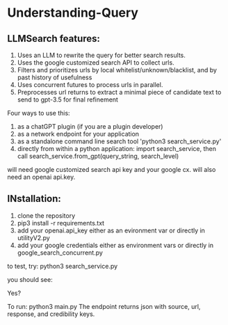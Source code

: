 # Understanding-Query
## LLMSearch features:
1.	Uses an LLM to rewrite the query for better search results.
2.	Uses the google customized search API to collect urls.
3.	Filters and prioritizes urls by local whitelist/unknown/blacklist, and by past history of usefulness
4.	Uses concurrent futures to process urls in parallel.
5.	Preprocesses url returns to extract a minimal piece of candidate text to send to gpt-3.5 for final refinement

Four ways to use this:
1.	as a chatGPT plugin (if you are a plugin developer)
2.	as a network endpoint for your application
3.	as a standalone command line search tool 'python3 search_service.py'
4.	directly from within a python application: import search_service, then call search_service.from_gpt(query_string, search_level)

will need google customized search api key and your google cx.
will also need an openai api.key.

## INstallation:
1.	clone the repository
2.	pip3 install -r requirements.txt
3.	add your openai.api_key either as an evironment var or directly in utilityV2.py
4.	add your google credentials either as environment vars or directly in google_search_concurrent.py

to test, try: python3 search_service.py

you should see:

Yes?

To run: python3 main.py
The endpoint returns json with source, url, response, and credibility keys.
